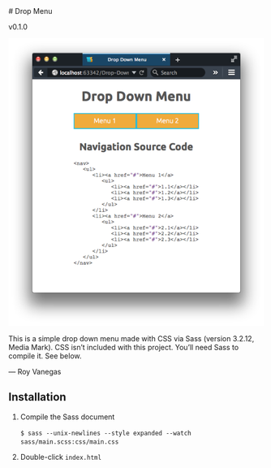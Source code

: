<meta charset="utf-8">
# Drop Menu

v0.1.0

![Drop Down Menu screenshot](img/drop-down-menu.png "Drop Down Menu screenshot")

This is a simple drop down menu made with CSS via Sass (version 3.2.12, Media Mark). CSS isn’t included with this project. You’ll need Sass to compile it. See below.

— Roy Vanegas

## Installation
1. Compile the Sass document

     `$ sass --unix-newlines --style expanded --watch sass/main.scss:css/main.css`

2. Double-click `index.html`
